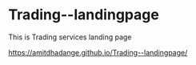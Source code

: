 # Trading--landingpage
This is Trading services landing page


https://amitdhadange.github.io/Trading--landingpage/
